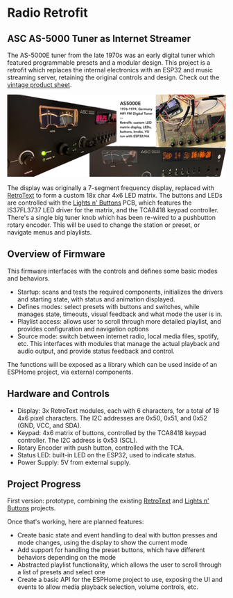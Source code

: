 # Radio Retrofit 

## ASC AS-5000 Tuner as Internet Streamer

The AS-5000E tuner from the late 1970s was an early digital tuner which featured programmable presets and a modular design. This project is a retrofit which replaces the internal electronics with an ESP32 and music streaming server, retaining the original controls and design. Check out the [vintage product sheet](https://asc6000.de/downloads/asc-hifi/asc-prospekt_as5000e_5000v_1977.pdf).

![Radio Retrofit](./doc/hero.jpg)

The display was originally a 7-segment frequency display, replaced with [RetroText](https://github.com/PixelTheater/retrotext) to form a custom 18x char 4x6 LED matrix. The buttons and LEDs are controlled with the [Lights n' Buttons](https://github.com/PixelTheater/lights-and-buttons) PCB, which features the IS37FL3737 LED driver for the matrix, and the TCA8418 keypad controller. There's a single big tuner knob which has been re-wired to a pushbutton rotary encoder. This will be used to change the station or preset, or navigate menus and playlists.

## Overview of Firmware

This firmware interfaces with the controls and defines some basic modes and behaviors.

- Startup: scans and tests the required components, initializes the drivers and starting state, with status and animation displayed.
- Defines modes: select presets with buttons and switches, while manages state, timeouts, visual feedback and what mode the user is in.
- Playlist access: allows user to scroll through more detailed playlist, and provides configuration and navigation options
- Source mode: switch between internet radio, local media files, spotify, etc. This interfaces with modules that manage the actual playback and audio output, and provide status feedback and control.

The functions will be exposed as a library which can be used inside of an ESPHome project, via external components.

## Hardware and Controls

- Display: 3x RetroText modules, each with 6 characters, for a total of 18 4x6 pixel characters. The I2C addresses are 0x50, 0x51, and 0x52 (GND, VCC, and SDA).
- Keypad: 4x6 matrix of buttons, controlled by the TCA8418 keypad controller. The I2C address is 0x53 (SCL).
- Rotary Encoder with push button, controlled with the TCA.
- Status LED: built-in LED on the ESP32, used to indicate status.
- Power Supply: 5V from external supply.


## Project Progress

First version: prototype, combining the existing [RetroText](https://github.com/PixelTheater/retrotext) and [Lights n' Buttons](https://github.com/PixelTheater/lights-and-buttons) projects.

Once that's working, here are planned features:

- Create basic state and event handling to deal with button presses and mode changes, using the display to show the current mode
- Add support for handling the preset buttons, which have different behaviors depending on the mode
- Abstracted playlist functionality, which allows the user to scroll through a list of presets and select one
- Create a basic API for the ESPHome project to use, exposing the UI and events to allow media playback selection, volume controls, etc.


